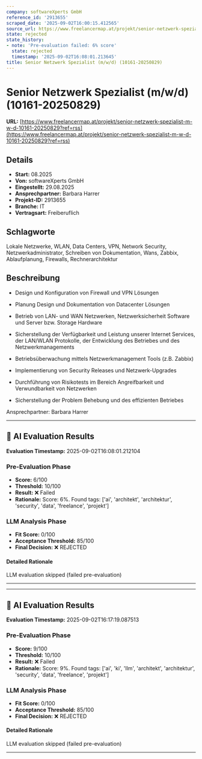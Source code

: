 ```yaml
---
company: softwareXperts GmbH
reference_id: '2913655'
scraped_date: '2025-09-02T16:00:15.412565'
source_url: https://www.freelancermap.at/projekt/senior-netzwerk-spezialist-m-w-d-10161-20250829?ref=rss
state: rejected
state_history:
- note: 'Pre-evaluation failed: 6% score'
  state: rejected
  timestamp: '2025-09-02T16:08:01.213645'
title: Senior Netzwerk Spezialist (m/w/d) (10161-20250829)
---
```



# Senior Netzwerk Spezialist (m/w/d) (10161-20250829)
**URL:** [https://www.freelancermap.at/projekt/senior-netzwerk-spezialist-m-w-d-10161-20250829?ref=rss](https://www.freelancermap.at/projekt/senior-netzwerk-spezialist-m-w-d-10161-20250829?ref=rss)
## Details
- **Start:** 08.2025
- **Von:** softwareXperts GmbH
- **Eingestellt:** 29.08.2025
- **Ansprechpartner:** Barbara Harrer
- **Projekt-ID:** 2913655
- **Branche:** IT
- **Vertragsart:** Freiberuflich

## Schlagworte
Lokale Netzwerke, WLAN, Data Centers, VPN, Network Security, Netzwerkadministrator, Schreiben von Dokumentation, Wans, Zabbix, Ablaufplanung, Firewalls, Rechnerarchitektur

## Beschreibung
- Design und Konfiguration von Firewall und VPN Lösungen

- Planung Design und Dokumentation von Datacenter Lösungen

- Betrieb von LAN- und WAN Netzwerken, Netzwerksicherheit Software und Server bzw. Storage Hardware

- Sicherstellung der Verfügbarkeit und Leistung unserer Internet Services, der LAN/WLAN Protokolle, der Entwicklung des Betriebes und des Netzwerkmanagements

- Betriebsüberwachung mittels Netzwerkmanagement Tools (z.B. Zabbix)

- Implementierung von Security Releases und Netzwerk-Upgrades

- Durchführung von Risikotests im Bereich Angreifbarkeit und Verwundbarkeit von Netzwerken

- Sicherstellung der Problem Behebung und des effizienten Betriebes

Ansprechpartner:
Barbara Harrer

---

## 🤖 AI Evaluation Results

**Evaluation Timestamp:** 2025-09-02T16:08:01.212104

### Pre-Evaluation Phase
- **Score:** 6/100
- **Threshold:** 10/100
- **Result:** ❌ Failed
- **Rationale:** Score: 6%. Found tags: ['ai', 'architekt', 'architektur', 'security', 'data', 'freelance', 'projekt']

### LLM Analysis Phase
- **Fit Score:** 0/100
- **Acceptance Threshold:** 85/100
- **Final Decision:** ❌ REJECTED

#### Detailed Rationale
LLM evaluation skipped (failed pre-evaluation)

---


---

## 🤖 AI Evaluation Results

**Evaluation Timestamp:** 2025-09-02T16:17:19.087513

### Pre-Evaluation Phase
- **Score:** 9/100
- **Threshold:** 10/100
- **Result:** ❌ Failed
- **Rationale:** Score: 9%. Found tags: ['ai', 'ki', 'llm', 'architekt', 'architektur', 'security', 'data', 'freelance', 'projekt']

### LLM Analysis Phase
- **Fit Score:** 0/100
- **Acceptance Threshold:** 85/100
- **Final Decision:** ❌ REJECTED

#### Detailed Rationale
LLM evaluation skipped (failed pre-evaluation)

---
